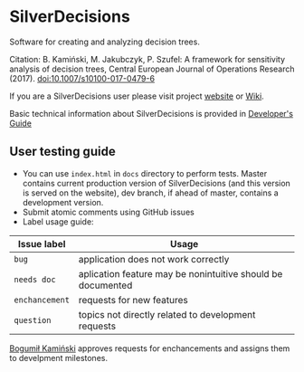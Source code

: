 # SilverDecisions

Software for creating and analyzing decision trees.

Citation: 
B. Kamiński, M. Jakubczyk, P. Szufel: A framework for sensitivity analysis of decision trees, Central European Journal of Operations Research (2017).
[doi:10.1007/s10100-017-0479-6](https://link.springer.com/article/10.1007/s10100-017-0479-6)

If you are a SilverDecisions user please visit project [website](http://www.silverdecisions.pl) or [Wiki](https://github.com/SilverDecisions/SilverDecisions/wiki).

Basic technical information about SilverDecisions is provided in [Developer's Guide](https://github.com/SilverDecisions/SilverDecisions/wiki/Developer%27s-guide)

## User testing guide

* You can use `index.html` in `docs` directory to perform tests. Master contains current production version of SilverDecisions (and this version is served on the website), dev branch, if ahead of master, contains a development version.
* Submit atomic comments using GitHub issues
* Label usage guide:

| Issue label | Usage |
| --- | --- |
| `bug` | application does not work correctly |
| `needs doc` | aplication feature may be nonintuitive should be documented |
| `enchancement` | requests for new features |
| `question` | topics not directly related to development requests |

[Bogumił Kamiński](https://github.com/bkamins) approves requests for enchancements and assigns them to develpment milestones.

